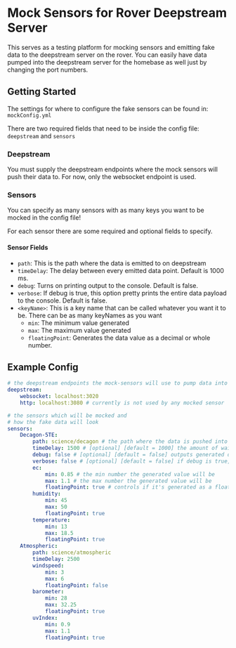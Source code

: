 # Mock Sensors for Rover Deepstream Server

This serves as a testing platform for mocking sensors and emitting fake data to the deepstream server on the rover. You can easily have data pumped into the deepstream server for the homebase as well just by changing the port numbers.

## Getting Started

The settings for where to configure the fake sensors can be found in: `mockConfig.yml`

There are two required fields that need to be inside the config file: `deepstream` and `sensors`

### Deepstream

You must supply the deepstream endpoints where the mock sensors will push their data to. For now, only the websocket endpoint is used.

### Sensors

You can specify as many sensors with as many keys you want to be mocked in the config file!

For each sensor there are some required and optional fields to specify.

#### Sensor Fields

- `path`: This is the path where the data is emitted to on deepstream
- `timeDelay`: The delay between every emitted data point. Default is 1000 ms.
- `debug`: Turns on printing output to the console. Default is false.
- `verbose`: If debug is true, this option pretty prints the entire data payload to the console. Default is false.
- `<keyName>`: This is a key name that can be called whatever you want it to be. There can be as many keyNames as you want
    - `min`: The minimum value generated
    - `max`: The maximum value generated
    - `floatingPoint`: Generates the data value as a decimal or whole number.

## Example Config

```yml
# the deepstream endpoints the mock-sensors will use to pump data into
deepstream:
    websocket: localhost:3020
    http: localhost:3080 # currently is not used by any mocked sensor

# the sensors which will be mocked and
# how the fake data will look
sensors:
    Decagon-5TE:
        path: science/decagon # the path where the data is pushed into deepstream e.g science/decagon
        timeDelay: 1500 # [optional] [default = 1000] the amount of wait time in ms before emitting
        debug: false # [optional] [default = false] outputs generated data to the console
        verbose: false # [optional] [default = false] if debug is true, this prints out the raw data generated
        ec: 
            min: 0.85 # the min number the generated value will be 
            max: 1.1 # the max number the generated value will be 
            floatingPoint: true # controls if it's generated as a floating number
        humidity:
            min: 45
            max: 50
            floatingPoint: true
        temperature:
            min: 13
            max: 18.5
            floatingPoint: true
    Atmospheric:
        path: science/atmospheric
        timeDelay: 2500
        windspeed: 
            min: 3
            max: 6
            floatingPoint: false
        barometer:
            min: 28
            max: 32.25
            floatingPoint: true
        uvIndex:
            min: 0.9
            max: 1.1
            floatingPoint: true
            

```